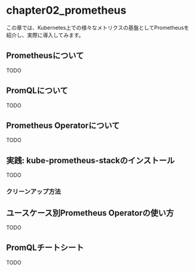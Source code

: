 # chapter02_prometheus

この章では、Kubernetes上での様々なメトリクスの基盤としてPrometheusを紹介し、実際に導入してみます。

## Prometheusについて

TODO

## PromQLについて

TODO

## Prometheus Operatorについて

TODO

## 実践: kube-prometheus-stackのインストール

TODO

### クリーンアップ方法

## ユースケース別Prometheus Operatorの使い方

TODO

## PromQLチートシート

TODO
